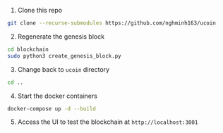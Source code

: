 1. Clone this repo

```bash
git clone --recurse-submodules https://github.com/nghminh163/ucoin
```

2. Regenerate the genesis block

```bash
cd blockchain
sudo python3 create_genesis_block.py
```

3. Change back to `ucoin` directory

```bash
cd ..
```

4. Start the docker containers

```bash
docker-compose up -d --build
```

5. Access the UI to test the blockchain at `http://localhost:3001`